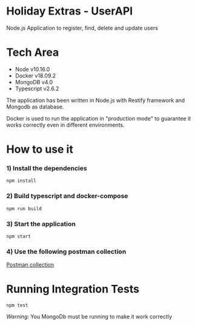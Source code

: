 # Holiday Extras - UserAPI
Node.js Application to register, find, delete and update users 


# Tech Area

- Node v10.16.0
- Docker v18.09.2
- MongoDB v4.0
- Typescript v2.6.2

The application has been written in Node.js with Restify framework and Mongodb as database.

Docker is used to run the application in "production mode" to guarantee it works correctly even in different environments.

# How to use it

### 1) Install the dependencies

`npm install `

### 2) Build typescript and docker-compose

` npm run build `

### 3) Start the application

` npm start `

### 4) Use the following postman collection

[Postman collection](https://drive.google.com/open?id=1u0lVxX0jt-llWpftV_Tg6-XA3p_uNeA3)


# Running Integration Tests

` npm test `

*Warning*: You MongoDb must be running to make it work correctly
